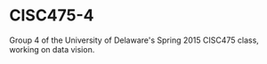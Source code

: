 # CISC475-4
Group 4 of the University of Delaware's Spring 2015 CISC475 class, working on 
data vision.
